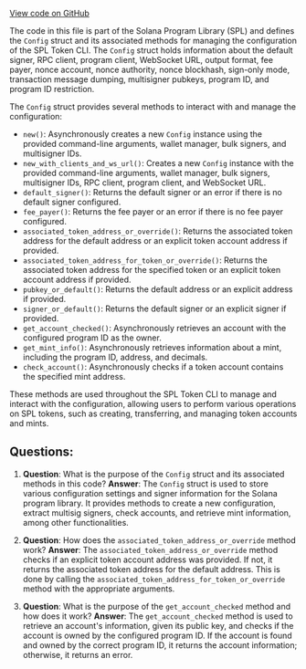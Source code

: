 [View code on GitHub](https://github.com/solana-labs/solana-program-library/token/cli/src/config.rs)

The code in this file is part of the Solana Program Library (SPL) and defines the `Config` struct and its associated methods for managing the configuration of the SPL Token CLI. The `Config` struct holds information about the default signer, RPC client, program client, WebSocket URL, output format, fee payer, nonce account, nonce authority, nonce blockhash, sign-only mode, transaction message dumping, multisigner pubkeys, program ID, and program ID restriction.

The `Config` struct provides several methods to interact with and manage the configuration:

- `new()`: Asynchronously creates a new `Config` instance using the provided command-line arguments, wallet manager, bulk signers, and multisigner IDs.
- `new_with_clients_and_ws_url()`: Creates a new `Config` instance with the provided command-line arguments, wallet manager, bulk signers, multisigner IDs, RPC client, program client, and WebSocket URL.
- `default_signer()`: Returns the default signer or an error if there is no default signer configured.
- `fee_payer()`: Returns the fee payer or an error if there is no fee payer configured.
- `associated_token_address_or_override()`: Returns the associated token address for the default address or an explicit token account address if provided.
- `associated_token_address_for_token_or_override()`: Returns the associated token address for the specified token or an explicit token account address if provided.
- `pubkey_or_default()`: Returns the default address or an explicit address if provided.
- `signer_or_default()`: Returns the default signer or an explicit signer if provided.
- `get_account_checked()`: Asynchronously retrieves an account with the configured program ID as the owner.
- `get_mint_info()`: Asynchronously retrieves information about a mint, including the program ID, address, and decimals.
- `check_account()`: Asynchronously checks if a token account contains the specified mint address.

These methods are used throughout the SPL Token CLI to manage and interact with the configuration, allowing users to perform various operations on SPL tokens, such as creating, transferring, and managing token accounts and mints.
## Questions: 
 1. **Question**: What is the purpose of the `Config` struct and its associated methods in this code?
   **Answer**: The `Config` struct is used to store various configuration settings and signer information for the Solana program library. It provides methods to create a new configuration, extract multisig signers, check accounts, and retrieve mint information, among other functionalities.

2. **Question**: How does the `associated_token_address_or_override` method work?
   **Answer**: The `associated_token_address_or_override` method checks if an explicit token account address was provided. If not, it returns the associated token address for the default address. This is done by calling the `associated_token_address_for_token_or_override` method with the appropriate arguments.

3. **Question**: What is the purpose of the `get_account_checked` method and how does it work?
   **Answer**: The `get_account_checked` method is used to retrieve an account's information, given its public key, and checks if the account is owned by the configured program ID. If the account is found and owned by the correct program ID, it returns the account information; otherwise, it returns an error.